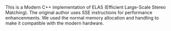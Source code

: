 This is a Modern C++ implementation of ELAS (Efficient Large-Scale Stereo Matching). The original author uses SSE instructions for performance enhancenments. We used the normal memory allocation and handling to make it compatible with the modern hardware.
